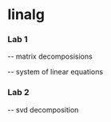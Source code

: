 # linalg
### Lab 1 
-- matrix decomposisions

-- system of linear equations

### Lab 2
-- svd decomposition
